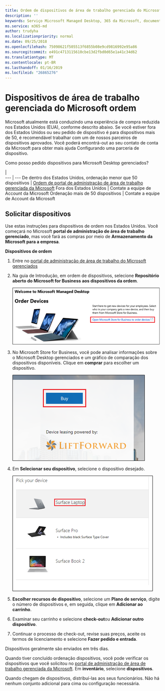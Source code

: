```yaml
---
title: Ordem de dispositivos de área de trabalho gerenciada do Microsoft
description: ''
keywords: Serviço Microsoft Managed Desktop, 365 da Microsoft, documentação
ms.service: m365-md
author: trudyha
ms.localizationpriority: normal
ms.date: 09/25/2018
ms.openlocfilehash: 75098621f505513f6855b08e9cd9816992e95a86
ms.sourcegitcommit: e491c4713115610cbe13d2fbd0d65e1a41c34d62
ms.translationtype: MT
ms.contentlocale: pt-BR
ms.lasthandoff: 01/16/2019
ms.locfileid: "26865276"
---
```

# <a name="order-microsoft-managed-desktop-devices"></a>Dispositivos de área de trabalho gerenciada do Microsoft ordem

Microsoft atualmente está conduzindo uma experiência de compra reduzida nos Estados Unidos (EUA), conforme descrito abaixo. Se você estiver fora dos Estados Unidos ou seu pedido de dispositivo é para dispositivos mais de 50, é recomendável trabalhar com um de nossos parceiros de dispositivos aprovados. Você poderá encontrá-out ao seu contato de conta da Microsoft para obter mais ajuda Configurando uma parceria de dispositivo.

Como posso pedido dispositivos para Microsoft Desktop gerenciados?

  |   
 --- | ---
De dentro dos Estados Unidos, ordenação menor que 50 dispositivos | [Ordem de portal de administração de área de trabalho gerenciada da Microsoft](https://aka.ms/mmdportal)
Fora dos Estados Unidos | Contate a equipe de Account da Microsoft
Ordenação mais de 50 dispositivos | Contate a equipe de Account da Microsoft

## <a name="order-devices"></a>Solicitar dispositivos
Use estas instruções para dispositivos de ordem nos Estados Unidos. Você começará no Microsoft **portal de administração de área de trabalho gerenciado**, mas você fará as compras por meio de **Armazenamento da Microsoft para a empresa**. 

 **Dispositivos de ordem**
 1. Entre no [portal de administração de área de trabalho do Microsoft gerenciados](https://aka.ms/mmdportal)
 2. Na guia de Introdução, em ordem de dispositivos, selecione **Repositório aberto do Microsoft for Business aos dispositivos da ordem**.
 
    ![Guia de Introdução, pedidos de dispositivos](images/mmd-order-devices.png)
    
3. No Microsoft Store for Business, você pode analisar informações sobre o Microsoft Desktop gerenciados e um gráfico de comparação dos dispositivos disponíveis. Clique em **comprar** para escolher um dispositivo. 

    ![Repositório de negócios, compre](images/msfb-buy.png)

4. Em **Selecionar seu dispositivo**, selecione o dispositivo desejado. 

    ![Repositório de negócios, escolha dispositivo](images/msfb-pick-device.png)

5. **Escolher recursos de dispositivo**, selecione um **Plano de serviço**, digite o número de dispositivos e, em seguida, clique em **Adicionar ao carrinho**.

6. Examinar seu carrinho e selecione **check-out**ou **Adicionar outro dispositivo**. 

7. Continuar o processo de check-out, revise suas preços, aceite os termos de licenciamento e selecione **Fazer pedido e entrada**. 

Dispositivos geralmente são enviados em três dias. 

Quando tiver concluído ordenação dispositivos, você pode verificar os dispositivos que você solicitou no [portal de administração de área de trabalho gerenciada da Microsoft](https://aka.ms/mmdportal). Em **inventário**, selecione **dispositivos**. 

Quando chegam de dispositivos, distribuí-las aos seus funcionários. Não há nenhum conjunto adicional para cima ou configuração necessária. 

